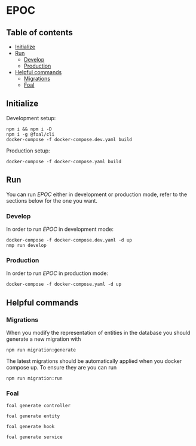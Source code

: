 # EPOC
## Table of contents
<!--ts-->
   * [Initialize](#initialize)
   * [Run](#run)
       * [Develop](#develop)
       * [Production](#production)
   * [Helpful commands](#helpful-commands)
       * [Migrations](#migrations)
       * [Foal](#foal)
<!--te-->
## Initialize
Development setup:
```bash=
npm i && npm i -D
npm i -g @foal/cli
docker-compose -f docker-compose.dev.yaml build
```

Production setup:
```bash=
docker-compose -f docker-compose.yaml build
```

## Run
You can run _EPOC_ either in development or production mode, refer to the sections below for the one you want.

### Develop
In order to run _EPOC_ in development mode:

```bash=
docker-compose -f docker-compose.dev.yaml -d up
nmp run develop
```

### Production
In order to run _EPOC_ in production mode:
```bash=
docker-compose -f docker-compose.yaml -d up
```

## Helpful commands

### Migrations

When you modify the representation of entities in the database you should generate a new migration with
```bash=
npm run migration:generate
```

The latest migrations should be automatically applied when you docker compose up. To ensure they are you can run

```bash=
npm run migration:run
```


### Foal

```bash=
foal generate controller
```

```bash=
foal generate entity
```

```bash=
foal generate hook
```

```bash=
foal generate service
```

